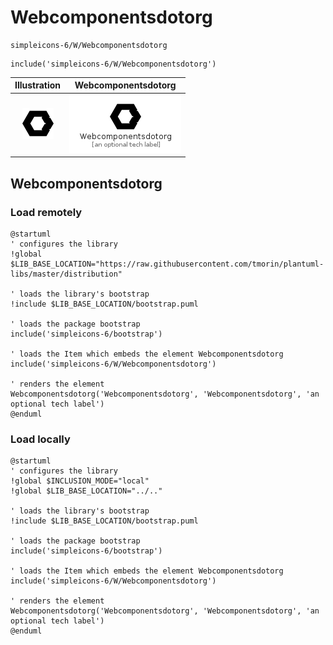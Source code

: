 # Webcomponentsdotorg


```text
simpleicons-6/W/Webcomponentsdotorg
```

```text
include('simpleicons-6/W/Webcomponentsdotorg')
```



| Illustration | Webcomponentsdotorg |
| :---: | :---: |
| ![illustration for Illustration](../../simpleicons-6/W/Webcomponentsdotorg.png) | ![illustration for Webcomponentsdotorg](../../simpleicons-6/W/Webcomponentsdotorg.Local.png) |




## Webcomponentsdotorg

### Load remotely
```plantuml
@startuml
' configures the library
!global $LIB_BASE_LOCATION="https://raw.githubusercontent.com/tmorin/plantuml-libs/master/distribution"

' loads the library's bootstrap
!include $LIB_BASE_LOCATION/bootstrap.puml

' loads the package bootstrap
include('simpleicons-6/bootstrap')

' loads the Item which embeds the element Webcomponentsdotorg
include('simpleicons-6/W/Webcomponentsdotorg')

' renders the element
Webcomponentsdotorg('Webcomponentsdotorg', 'Webcomponentsdotorg', 'an optional tech label')
@enduml
```

### Load locally
```plantuml
@startuml
' configures the library
!global $INCLUSION_MODE="local"
!global $LIB_BASE_LOCATION="../.."

' loads the library's bootstrap
!include $LIB_BASE_LOCATION/bootstrap.puml

' loads the package bootstrap
include('simpleicons-6/bootstrap')

' loads the Item which embeds the element Webcomponentsdotorg
include('simpleicons-6/W/Webcomponentsdotorg')

' renders the element
Webcomponentsdotorg('Webcomponentsdotorg', 'Webcomponentsdotorg', 'an optional tech label')
@enduml
```

